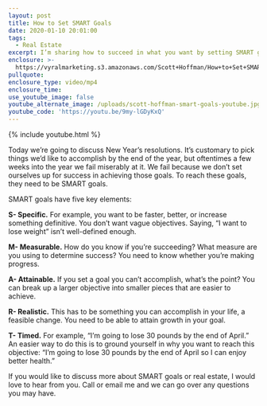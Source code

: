 ```yaml
---
layout: post
title: How to Set SMART Goals
date: 2020-01-10 20:01:00
tags:
  - Real Estate
excerpt: I’m sharing how to succeed in what you want by setting SMART goals.
enclosure: >-
  https://vyralmarketing.s3.amazonaws.com/Scott+Hoffman/How+to+Set+SMART+Goals.mp4
pullquote:
enclosure_type: video/mp4
enclosure_time:
use_youtube_image: false
youtube_alternate_image: /uploads/scott-hoffman-smart-goals-youtube.jpg
youtube_code: 'https://youtu.be/9my-lGDyKxQ'
---
```


{% include youtube.html %}

Today we’re going to discuss New Year’s resolutions. It’s customary to pick things we’d like to accomplish by the end of the year, but oftentimes a few weeks into the year we fail miserably at it. We fail because we don’t set ourselves up for success in achieving those goals. To reach these goals, they need to be SMART goals.&nbsp;

SMART goals have five key elements:

**S- Specific.** For example, you want to be faster, better, or increase something definitive. You don’t want vague objectives. Saying, “I want to lose weight” isn’t well-defined enough.&nbsp;

**M- Measurable.** How do you know if you’re succeeding? What measure are you using to determine success? You need to know whether you’re making progress.&nbsp;

**A- Attainable.** If you set a goal you can’t accomplish, what’s the point? You can break up a larger objective into smaller pieces that are easier to achieve.

**R- Realistic.** This has to be something you can accomplish in your life, a feasible change. You need to be able to attain growth in your goal.&nbsp;

**T- Timed.** For example, “I’m going to lose 30 pounds by the end of April.” An easier way to do this is to ground yourself in why you want to reach this objective: “I’m going to lose 30 pounds by the end of April so I can enjoy better health.”&nbsp;

If you would like to discuss more about SMART goals or real estate, I would love to hear from you. Call or email me and we can go over any questions you may have.